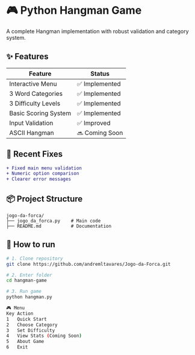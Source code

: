 # 🎮 Python Hangman Game

A complete Hangman implementation with robust validation and category system.

## ✨ Features
| Feature | Status |
|---------|--------|
| Interactive Menu | ✅ Implemented |
| 3 Word Categories | ✅ Implemented |
| 3 Difficulty Levels | ✅ Implemented |
| Basic Scoring System | ✅ Implemented |
| Input Validation | ✅ Improved |
| ASCII Hangman | 🔜 Coming Soon |

## 🐛 Recent Fixes
```diff
+ Fixed main menu validation
+ Numeric option comparison
+ Clearer error messages
```

## 📦 Project Structure
```
jogo-da-forca/
├── jogo_da_forca.py    # Main code
├── README.md           # Documentation
```

## 🚀 How to run
```bash
# 1. Clone repository
git clone https://github.com/andremltavares/Jogo-da-Forca.git

# 2. Enter folder
cd hangman-game

# 3. Run game
python hangman.py

🎮 Menu
Key	Action
1	Quick Start
2	Choose Category
3	Set Difficulty
4	View Stats (Coming Soon)
5	About Game
6	Exit
```

